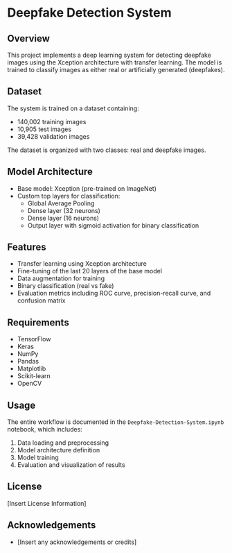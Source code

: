 # Deepfake Detection System

## Overview
This project implements a deep learning system for detecting deepfake images using the Xception architecture with transfer learning. The model is trained to classify images as either real or artificially generated (deepfakes).

## Dataset
The system is trained on a dataset containing:
- 140,002 training images
- 10,905 test images
- 39,428 validation images

The dataset is organized with two classes: real and deepfake images.

## Model Architecture
- Base model: Xception (pre-trained on ImageNet)
- Custom top layers for classification:
  - Global Average Pooling
  - Dense layer (32 neurons)
  - Dense layer (16 neurons)
  - Output layer with sigmoid activation for binary classification

## Features
- Transfer learning using Xception architecture
- Fine-tuning of the last 20 layers of the base model
- Data augmentation for training
- Binary classification (real vs fake)
- Evaluation metrics including ROC curve, precision-recall curve, and confusion matrix

## Requirements
- TensorFlow
- Keras
- NumPy
- Pandas
- Matplotlib
- Scikit-learn
- OpenCV

## Usage
The entire workflow is documented in the `Deepfake-Detection-System.ipynb` notebook, which includes:
1. Data loading and preprocessing
2. Model architecture definition
3. Model training
4. Evaluation and visualization of results

## License
[Insert License Information]

## Acknowledgements
- [Insert any acknowledgements or credits]
